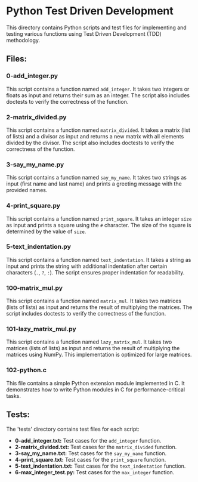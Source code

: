 # Python Test Driven Development

This directory contains Python scripts and test files for implementing and testing various functions using Test Driven Development (TDD) methodology.

## Files:

### 0-add_integer.py
This script contains a function named `add_integer`. It takes two integers or floats as input and returns their sum as an integer. The script also includes doctests to verify the correctness of the function.

### 2-matrix_divided.py
This script contains a function named `matrix_divided`. It takes a matrix (list of lists) and a divisor as input and returns a new matrix with all elements divided by the divisor. The script also includes doctests to verify the correctness of the function.

### 3-say_my_name.py
This script contains a function named `say_my_name`. It takes two strings as input (first name and last name) and prints a greeting message with the provided names.

### 4-print_square.py
This script contains a function named `print_square`. It takes an integer `size` as input and prints a square using the `#` character. The size of the square is determined by the value of `size`.

### 5-text_indentation.py
This script contains a function named `text_indentation`. It takes a string as input and prints the string with additional indentation after certain characters (`.`, `?`, `:`). The script ensures proper indentation for readability.

### 100-matrix_mul.py
This script contains a function named `matrix_mul`. It takes two matrices (lists of lists) as input and returns the result of multiplying the matrices. The script includes doctests to verify the correctness of the function.

### 101-lazy_matrix_mul.py
This script contains a function named `lazy_matrix_mul`. It takes two matrices (lists of lists) as input and returns the result of multiplying the matrices using NumPy. This implementation is optimized for large matrices.

### 102-python.c
This file contains a simple Python extension module implemented in C. It demonstrates how to write Python modules in C for performance-critical tasks.

## Tests:

The 'tests' directory contains test files for each script:

- **0-add_integer.txt:** Test cases for the `add_integer` function.
- **2-matrix_divided.txt:** Test cases for the `matrix_divided` function.
- **3-say_my_name.txt:** Test cases for the `say_my_name` function.
- **4-print_square.txt:** Test cases for the `print_square` function.
- **5-text_indentation.txt:** Test cases for the `text_indentation` function.
- **6-max_integer_test.py:** Test cases for the `max_integer` function.

